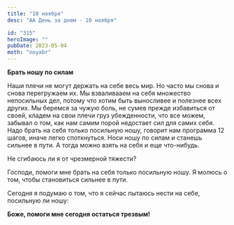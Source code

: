 ```yaml
---
title: "10 ноября"
desc: "АА День за днем - 10 ноября"

id: "315"
heroImage: ""
pubDate: 2023-05-04
moth: "noyabr"
---
```


**Брать ношу по силам**

Наши плечи не могут держать на себе весь мир. Но часто мы снова и снова
перегружаем их. Мы взваливааем на себя множество непосильных дел, потому что
хотим быть выносливее и полезнее всех других. Мы беремся за чужую боль, не
сумев прежде избавиться от своей, кладем на свои плечи груз убежденности, что
все можем, забывал о том, как нам самим порой недостает сил для самих себя.
Надо брать на себя только посильную ношу, говорит нам программа 12 шагов,
иначе легко споткнуться. Носи ношу по силам и станешь сильнее в пути. А тогда
можно взять на себя и еще что-нибудь.

Не сгибаюсь ли я от чрезмерной тяжести?

Господи, помоги мне брать на себя только посильную ношу. Я молюсь о том, чтобы
становиться сильнее в пути.

Сегодня я подумаю о том, что я сейчас пытаюсь нести на себе, посильную ли
ношу:

**Боже, помоги мне сегодня остаться трезвым!**
